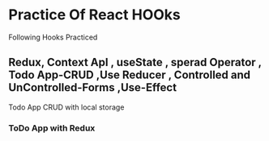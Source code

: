 # Practice Of React HOOks

Following Hooks Practiced
## Redux, Context ApI , useState , sperad Operator , Todo App-CRUD ,Use Reducer , Controlled and UnControlled-Forms ,Use-Effect 

Todo App CRUD with local storage

### ToDo App with Redux 